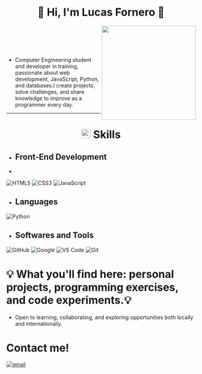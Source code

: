 <h1 align="center"> 👋 Hi, I'm Lucas Fornero 👋</h1>
<picture> <img align="right" src="https://github.com/7oSkaaa/7oSkaaa/blob/main/Images/Right_Side.gif?raw=true" width = 250px ></picture>
<br></br>
<br></br>

- Computer Engineering student and developer in training, passionate about web development, JavaScript, Python, and databases.I create projects, solve challenges, and share knowledge to improve as a programmer every day.


---
<h1 align="center"><img src="https://media2.giphy.com/media/QssGEmpkyEOhBCb7e1/giphy.gif?cid=ecf05e47a0n3gi1bfqntqmob8g9aid1oyj2wr3ds3mg700bl&rid=giphy.gif" width ="25" ><b> Skills</b></h1>

 - ## Front-End Development
 - 

![HTML5](https://img.shields.io/badge/HTML5-E34F26?style=for-the-badge&logo=html5&logoColor=white)
![CSS3](https://img.shields.io/badge/CSS3-1572B6?style=for-the-badge&logo=css3&logoColor=white)
![JavaScript](https://img.shields.io/badge/JavaScript-F7DF1E?style=for-the-badge&logo=javascript&logoColor=black)

- ## Languages
![Python](https://img.shields.io/badge/Python-3776AB?style=for-the-badge&logo=python&logoColor=white)

- ## Softwares and Tools
![GitHub](https://img.shields.io/badge/GitHub-181717?style=for-the-badge&logo=github&logoColor=white)
![Google](https://img.shields.io/badge/Google-4285F4?style=for-the-badge&logo=google&logoColor=white)
![VS Code](https://img.shields.io/badge/Visual%20Studio%20Code-007ACC?style=for-the-badge&logo=visual-studio-code&logoColor=white)
![Git](https://img.shields.io/badge/Git-F05032?style=for-the-badge&logo=git&logoColor=white)

  
# 💡 What you'll find here: personal projects, programming exercises, and code experiments.💡

- Open to learning, collaborating, and exploring opportunities both locally and internationally.

# Contact me!
<a href="mailto:lucasfornero2012@gmail.com" target="_blank">
<img src=https://img.shields.io/badge/gmail-%2300acee.svg?color=EA4335&style=for-the-badge&logo=gmail&logoColor=white alt=gmail style="margin-bottom: 5px;" />



